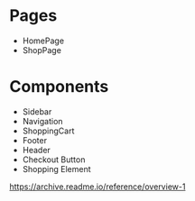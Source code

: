 # Pages
- HomePage
- ShopPage

# Components
- Sidebar
- Navigation
- ShoppingCart
- Footer
- Header
- Checkout Button
- Shopping Element


https://archive.readme.io/reference/overview-1
